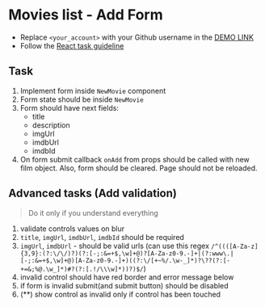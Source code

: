 # Movies list - Add Form

- Replace `<your_account>` with your Github username in the
  [DEMO LINK](https://oanik.github.io/react_movies-list-add-form/)
- Follow the [React task guideline](https://github.com/mate-academy/react_task-guideline#react-tasks-guideline)

## Task

1. Implement form inside `NewMovie` component
1. Form state should be inside `NewMovie`
1. Form should have next fields:
   - title
   - description
   - imgUrl
   - imdbUrl
   - imdbId
1. On form submit callback `onAdd` from props should be called with new film object.
   Also, form should be cleared. Page should not be reloaded.

## Advanced tasks (Add validation)

> Do it only if you understand everything

1. validate controls values on blur
1. `title`, `imgUrl`, `imdbUrl`, `imdbId` should be required
1. `imgUrl`, `imdbUrl` - should be valid urls (can use this regex `/^((([A-Za-z]{3,9}:(?:\/\/)?)(?:[-;:&=+$,\w]+@)?[A-Za-z0-9.-]+|(?:www\.|[-;:&=+$,\w]+@)[A-Za-z0-9.-]+)((?:\/[+~%/.\w-_]*)?\??(?:[-+=&;%@.\w_]*)#?(?:[.!/\\\w]*))?)$/`)
1. invalid control should have red border and error message below
1. if form is invalid submit(and submit button) should be disabled
1. (\*\*) show control as invalid only if control has been touched
